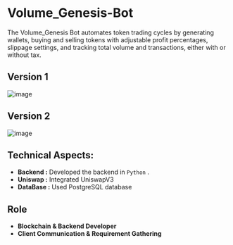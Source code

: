 # Volume_Genesis-Bot
The Volume_Genesis Bot automates token trading cycles by generating wallets, buying and selling tokens with adjustable profit percentages, slippage settings, and tracking total volume and transactions, either with or without tax.

## Version 1 
![image](https://github.com/user-attachments/assets/6db15776-5004-4f4c-91a4-bba4a9442476)

## Version 2
![image](https://github.com/user-attachments/assets/fa033cdd-9934-4742-a515-360ad29c8d80)

## Technical Aspects:
- **Backend :** Developed the backend in `Python` .
- **Uniswap :** Integrated UniswapV3
- **DataBase :** Used PostgreSQL database

## Role
- **Blockchain & Backend Developer**
- **Client Communication & Requirement Gathering**
